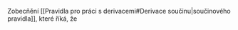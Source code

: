 Zobecňění [[Pravidla pro práci s derivacemi#Derivace součinu|součinového pravidla]], které říká, že 
